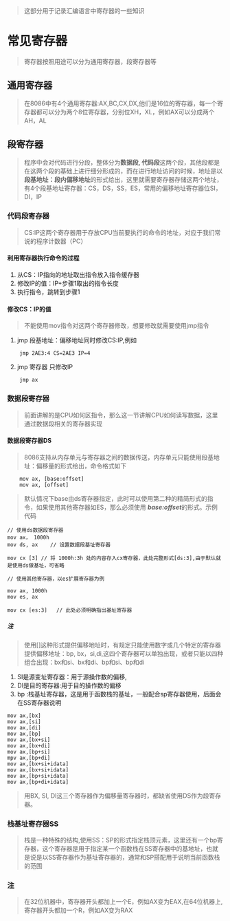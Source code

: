 > 这部分用于记录汇编语言中寄存器的一些知识

# 常见寄存器
> 寄存器按照用途可以分为通用寄存器，段寄存器等

## 通用寄存器
> 在8086中有4个通用寄存器:AX,BC,CX,DX,他们是16位的寄存器，每一个寄存器都可以分为两个8位寄存器，分别位XH，XL，例如AX可以分成两个AH，AL

## 段寄存器
> 程序中会对代码进行分段，整体分为<b>数据段, 代码段</b>这两个段，其他段都是在这两个段的基础上进行细分形成的，而在进行地址访问的时候，地址是以<b>段基地址：段内偏移地址</b>的形式给出，这里就需要寄存器存储这两个地址，有4个段基地址寄存器：CS，DS，SS，ES，常用的偏移地址寄存器位SI，DI，IP

### 代码段寄存器
> CS:IP这两个寄存器用于存放CPU当前要执行的命令的地址，对应于我们常说的程序计数器（PC）

#### 利用寄存器执行命令的过程
1. 从CS：IP指向的地址取出指令放入指令缓存器
2. 修改IP的值：IP+步骤1取出的指令长度
3. 执行指令，跳转到步骤1

#### 修改CS：IP的值
> 不能使用mov指令对这两个寄存器修改，想要修改就需要使用jmp指令
1. jmp 段基地址：偏移地址同时修改CS:IP,例如
```
    jmp 2AE3:4 CS=2AE3 IP=4
```
2. jmp 寄存器 只修改IP
```
    jmp ax
```
### 数据段寄存器
> 前面讲解的是CPU如何区指令，那么这一节讲解CPU如何读写数据，这里通过数据段相关的寄存器实现

#### 数据段寄存器DS
> 8086支持从内存单元与寄存器之间的数据传送，内存单元只能使用段基地址：偏移量的形式给出，命令格式如下
```
    mov ax, [base:offset]
    mov ax, [offset]
```
> 默认情况下base由ds寄存器指定，此时可以使用第二种的精简形式的指令，如果使用其他寄存器如ES，那么必须使用 ***base:offset***的形式。示例代码
```
// 使用ds数据段寄存器
mov ax， 1000h
mov ds, ax    // 设置数据段基址寄存器

mov cx [3] // 将 1000h:3h 处的内容存入cx寄存器，此处完整形式[ds:3],由于默认就是使用ds做基址，可省略

// 使用其他寄存器，以es扩展寄存器为例

mov ax, 1000h
mov es, ax

mov cx [es:3]   // 此处必须明确指出基址寄存器
```
##### 注
> 使用[]这种形式提供偏移地址时，有规定只能使用数字或几个特定的寄存器提供偏移地址：bp, bx，si,di,这四个寄存器可以单独出现，或者只能以四种组合出现：bx和si、bx和di、bp和si、bp和di

1. SI是源变址寄存器：用于源操作数的偏移,
2. DI是目的寄存器:用于目的操作数的偏移
3. bp :栈基址寄存器，这是用于函数栈的基址，一般配合sp寄存器使用，后面会在SS寄存器说明
```
mov ax,[bx]
mov ax,[si]
mov ax,[di]
mov ax,[bp]
mov ax,[bx+si]
mov ax,[bx+di]
mov ax,[bp+si]
mpv ax,[bp+di]
mov ax,[bx+si+idata]
mov ax,[bx+si+idata]
mov ax,[bp+si+idata]
mov ax,[bp+di+idata]
```
> 用BX, SI, DI这三个寄存器作为偏移量寄存器时，都缺省使用DS作为段寄存器。

### 栈基址寄存器SS
> 栈是一种特殊的结构,使用SS：SP的形式指定栈顶元素，这里还有一个bp寄存器，这个寄存器是用于指定某一个函数栈在SS寄存器中的基地址，也就是说是以SS寄存器作为基址寄存器的，通常和SP搭配用于说明当前函数栈的范围



### 注
> 在32位机器中，寄存器开头都加上一个E，例如AX变为EAX,在64位机器上,寄存器开头都加一个R，例如AX变为RAX